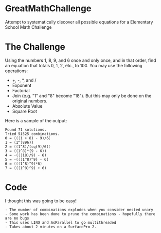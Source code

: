 # GreatMathChallenge
Attempt to systematically discover all possible equations for a Elementary School Math Challenge

# The Challenge

Using the numbers 1, 8, 9, and 6 once and only once, and in that order,
find an equation that totals 0, 1, 2, etc., to 100. You may use the following operations:

   - +, -, *, and /
   - Exponent
   - Factorial
   - Join (e.g. "1" and "8" become "18"). But this may only be done on the original numbers.
   - Absolute Value
   - Square Root
   
Here is a sample of the output:

	Found 71 solutions.
	Tried 51525 combinations.
	0 = (((1 + 8) - 9)/6)
	1 = (1^(896))
	2 = ((1^8)/(sq(9)/6))
	3 = ((1^8)*(9 - 6))
	4 = -(((18)/9) - 6)
	5 = -(((1^8)^9) - 6)
	6 = (((1^8)^9)*6)
	7 = (((1^8)^9) + 6)

# Code

I thought this was going to be easy!

    - The number of combinations explodes when you consider nested unary
	- Some work has been done to prune the combinations - hopefully there are no bugs
	- This uses LINQ and AsParallel to go multithreaded
	- Takes about 2 minutes on a SurfacePro 2.


